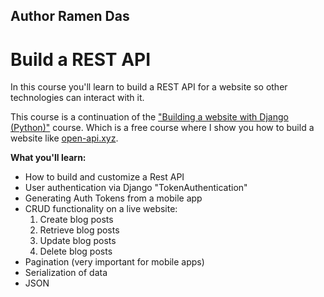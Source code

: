 <h2>Author Ramen Das</h2>
<h1>Build a REST API</h1>
<p>In this course you'll learn to build a REST API for a website so other technologies can interact with it.</p>
<p>This course is a continuation of the <a href="https://codingwithmitch.com/courses/building-a-website-django-python/" target="_blank">"Building a website with Django (Python)"</a> course. Which is a free course where I show you how to build a website like  <a href="https://open-api.xyz" target="_blank" rel="nofollow">open-api.xyz</a>.</p>
<p><strong>What you'll learn:</strong></p>
<ul>
<li>How to build and customize a Rest API</li>
<li>User authentication via Django "TokenAuthentication"</li>
<li>Generating Auth Tokens from a mobile app</li>
<li>
CRUD functionality on a live website:<br>
<ol>
<li>Create blog posts</li>
<li>Retrieve blog posts</li>
<li>Update blog posts</li>
<li>Delete blog posts</li>
</ol>
</li>
<li>Pagination (very important for mobile apps)</li>
<li>Serialization of data</li>
<li>JSON</li>
</ul>

